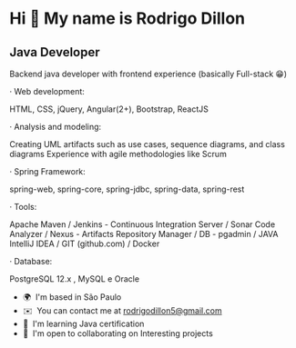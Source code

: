 Hi 👋 My name is Rodrigo Dillon
===============================

Java Developer
--------------

Backend java developer with frontend experience (basically Full-stack 😁) 

· Web development: 

   HTML, CSS, jQuery, Angular(2+), Bootstrap, ReactJS 

· Analysis and modeling: 

   Creating UML artifacts such as use cases, sequence diagrams,
   and class diagrams Experience with agile methodologies like Scrum 

· Spring Framework:

   spring-web, spring-core, spring-jdbc, spring-data, spring-rest 

· Tools:
 
   Apache Maven / Jenkins - Continuous Integration Server / Sonar
   Code Analyzer / Nexus - Artifacts Repository Manager / DB - pgadmin / JAVA
   IntelliJ IDEA / GIT (github.com) / Docker 

· Database: 

   PostgreSQL 12.x , MySQL e Oracle

* 🌍  I'm based in São Paulo
* ✉️  You can contact me at [rodrigodillon5@gmail.com](mailto:rodrigodillon5@gmail.com)
* 🧠  I'm learning Java certification
* 🤝  I'm open to collaborating on Interesting projects
